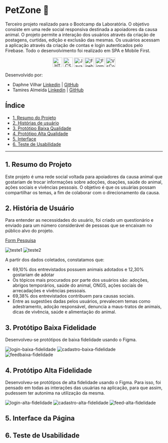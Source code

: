 # PetZone 🐾

Terceiro projeto realizado para o Bootcamp da Laboratória. O objetivo consiste em uma rede social responsiva destinada a apoiadores da causa animal. O projeto permite a interação dos usuários através da criação de postagens, curtidas, edição e exclusão das mesmas. Os usuários acessam a aplicação através da criação de contas e login autenticados pelo Firebase. Todo o desenvolvimento foi realizado em SPA e Mobile First.

<div align="center">
<img src="https://cdn.jsdelivr.net/gh/devicons/devicon/icons/html5/html5-original.svg" alt="HTML5" style="height: 30px;"/> <img src="https://cdn.jsdelivr.net/gh/devicons/devicon/icons/css3/css3-original.svg" alt="CSS3" style="height: 30px;"/> <img src="https://cdn.jsdelivr.net/gh/devicons/devicon/icons/javascript/javascript-original.svg" alt="JavaScript" style="height: 30px;"/> <img src="https://cdn.jsdelivr.net/gh/devicons/devicon/icons/firebase/firebase-plain-wordmark.svg" alt="Firebase" style="height: 30px;"/> <img src="https://user-images.githubusercontent.com/120331438/236021868-a5521c68-5662-4e17-b255-6b6a61cfa4c6.png" alt="Figma" style="height: 30px;"/> <img src="https://user-images.githubusercontent.com/120331438/236022375-08a5db03-84a4-4faf-94b6-51525057f850.png" alt="VsCode" style="height: 30px;"/>
</div>


Desenvolvido por:

* Daphne Vilhar [Linkedin](https://www.linkedin.com/in/daphnevilhar/) | [GitHub](https://github.com/daphnevilhar)
* Tamires Almeida [Linkedin](https://www.linkedin.com/in/tamires-almeida-a88a7612a/) | [GitHub](https://github.com/tatakkkj)


## Índice

* [1. Resumo do Projeto](#1-resumo-projeto)
* [2. Histórias de usuário](#2-historias-de-usuario)
* [3. Protótipo Baixa Qualidade](#3-prototipo-baixa-fidelidade)
* [4. Protótipo Alta Qualidade](#4-prototipo-alta-fidelidade)
* [5. Interface](#5-interface)
* [6. Teste de Usabilidade](#6-teste-usabilidade)

***

## 1. Resumo do Projeto

Este projeto é uma rede social voltada para apoiadores da causa animal que gostariam de trocar informações sobre adoções, doações, saúde do animal, ações sociais e vivências pessoais. O objetivo é que os usuárias possam compartilhar os temas, a fim de colaborar com o direcionamento da causa.

## 2. História de Usuário

Para entender as necessidades do usuário, foi criado um questionário e enviado para um número considerável de pessoas que se encaixam no público alvo do projeto.

[Form Pesquisa](https://docs.google.com/forms/d/e/1FAIpQLSdWBoeJ1uYduCV5854rdtDi-Of0WeydJWesV54Kzk4Q1HWXHg/viewform)

![teste1](https://user-images.githubusercontent.com/120331438/236042023-baec9983-e5fa-470b-89ec-55c21e98be7a.png)
![teste2](https://user-images.githubusercontent.com/120331438/236042084-345c530f-427f-4ea9-bae0-41d369baedfa.png)

A partir dos dados coletados, constatamos que:

* 69,10% dos entrevistados possuem animais adotados e 12,30% gostariam de adotar
* Os tópicos mais procurados por parte dos usuários são: adoções, abrigos temporários, saúde do animal, ONGS, ações sociais de arrecadações e vivências pessoais.
* 69,38% dos entrevistados contribuem para causas sociais. 
* Entre as sugestões dadas pelos usuários, prevalecem temas como adestramento, adoção responsável, denuncia a maus-tratos de animais, dicas de vivência, saúde e alimentação do animal.

## 3. Protótipo Baixa Fidelidade

Desenvolveu-se protótipos de baixa fidelidade usando o Figma.

![login-baixa-fidelidade](https://user-images.githubusercontent.com/120331438/236892061-56b6c992-aa57-476f-b551-6025742baf16.png)
![cadastro-baixa-fidelidade](https://user-images.githubusercontent.com/120331438/236892277-4c481026-7531-45f1-92b3-f3d93e4d6842.png)
![feedbaixa-fidelidade](https://user-images.githubusercontent.com/120331438/236892341-d00b7a38-18b4-4418-b0fe-d2fabdc25483.png)


## 4. Protótipo Alta Fidelidade

Desenvolveu-se protótipos de alta fidelidade usando o Figma. Para isso, foi pensado em todas as interações das usuárias na aplicação, para que assim, pudessem ter autonima na utilização da mesma.

![login-alta-fidelidade](https://user-images.githubusercontent.com/120331438/236892410-3b9f77d2-93d4-4650-88aa-d597a3c6d8b6.png)
![cadastro-alta-fidelidade](https://user-images.githubusercontent.com/120331438/236892449-87a52c08-f06e-4803-9308-5949ad2e8910.png)
![feed-alta-fidelidade](https://user-images.githubusercontent.com/120331438/236892480-4df632f9-3b65-4092-b316-0ff3b6f8deee.png)

## 5. Interface da Página



## 6. Teste de Usabilidade

